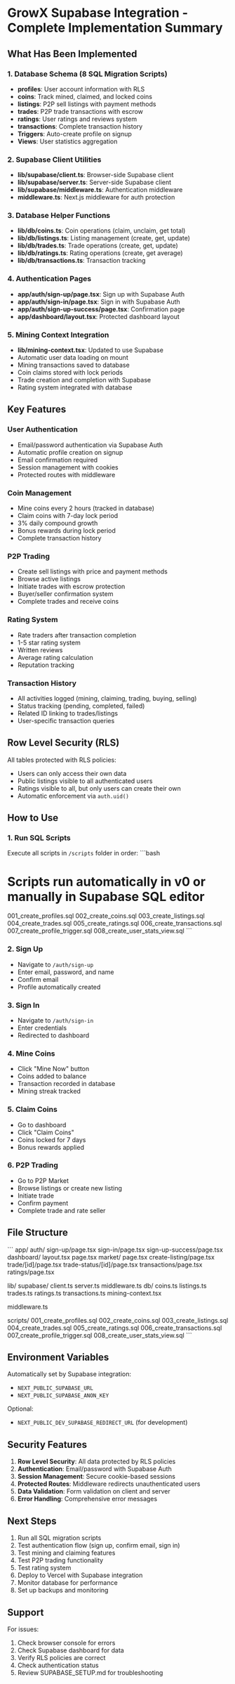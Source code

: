 # GrowX Supabase Integration - Complete Implementation Summary

## What Has Been Implemented

### 1. Database Schema (8 SQL Migration Scripts)
- **profiles**: User account information with RLS
- **coins**: Track mined, claimed, and locked coins
- **listings**: P2P sell listings with payment methods
- **trades**: P2P trade transactions with escrow
- **ratings**: User ratings and reviews system
- **transactions**: Complete transaction history
- **Triggers**: Auto-create profile on signup
- **Views**: User statistics aggregation

### 2. Supabase Client Utilities
- **lib/supabase/client.ts**: Browser-side Supabase client
- **lib/supabase/server.ts**: Server-side Supabase client
- **lib/supabase/middleware.ts**: Authentication middleware
- **middleware.ts**: Next.js middleware for auth protection

### 3. Database Helper Functions
- **lib/db/coins.ts**: Coin operations (claim, unclaim, get total)
- **lib/db/listings.ts**: Listing management (create, get, update)
- **lib/db/trades.ts**: Trade operations (create, get, update)
- **lib/db/ratings.ts**: Rating operations (create, get average)
- **lib/db/transactions.ts**: Transaction tracking

### 4. Authentication Pages
- **app/auth/sign-up/page.tsx**: Sign up with Supabase Auth
- **app/auth/sign-in/page.tsx**: Sign in with Supabase Auth
- **app/auth/sign-up-success/page.tsx**: Confirmation page
- **app/dashboard/layout.tsx**: Protected dashboard layout

### 5. Mining Context Integration
- **lib/mining-context.tsx**: Updated to use Supabase
- Automatic user data loading on mount
- Mining transactions saved to database
- Coin claims stored with lock periods
- Trade creation and completion with Supabase
- Rating system integrated with database

## Key Features

### User Authentication
- Email/password authentication via Supabase Auth
- Automatic profile creation on signup
- Email confirmation required
- Session management with cookies
- Protected routes with middleware

### Coin Management
- Mine coins every 2 hours (tracked in database)
- Claim coins with 7-day lock period
- 3% daily compound growth
- Bonus rewards during lock period
- Complete transaction history

### P2P Trading
- Create sell listings with price and payment methods
- Browse active listings
- Initiate trades with escrow protection
- Buyer/seller confirmation system
- Complete trades and receive coins

### Rating System
- Rate traders after transaction completion
- 1-5 star rating system
- Written reviews
- Average rating calculation
- Reputation tracking

### Transaction History
- All activities logged (mining, claiming, trading, buying, selling)
- Status tracking (pending, completed, failed)
- Related ID linking to trades/listings
- User-specific transaction queries

## Row Level Security (RLS)

All tables protected with RLS policies:
- Users can only access their own data
- Public listings visible to all authenticated users
- Ratings visible to all, but only users can create their own
- Automatic enforcement via `auth.uid()`

## How to Use

### 1. Run SQL Scripts
Execute all scripts in `/scripts` folder in order:
\`\`\`bash
# Scripts run automatically in v0 or manually in Supabase SQL editor
001_create_profiles.sql
002_create_coins.sql
003_create_listings.sql
004_create_trades.sql
005_create_ratings.sql
006_create_transactions.sql
007_create_profile_trigger.sql
008_create_user_stats_view.sql
\`\`\`

### 2. Sign Up
- Navigate to `/auth/sign-up`
- Enter email, password, and name
- Confirm email
- Profile automatically created

### 3. Sign In
- Navigate to `/auth/sign-in`
- Enter credentials
- Redirected to dashboard

### 4. Mine Coins
- Click "Mine Now" button
- Coins added to balance
- Transaction recorded in database
- Mining streak tracked

### 5. Claim Coins
- Go to dashboard
- Click "Claim Coins"
- Coins locked for 7 days
- Bonus rewards applied

### 6. P2P Trading
- Go to P2P Market
- Browse listings or create new listing
- Initiate trade
- Confirm payment
- Complete trade and rate seller

## File Structure

\`\`\`
app/
  auth/
    sign-up/page.tsx
    sign-in/page.tsx
    sign-up-success/page.tsx
  dashboard/
    layout.tsx
    page.tsx
  market/
    page.tsx
    create-listing/page.tsx
    trade/[id]/page.tsx
    trade-status/[id]/page.tsx
  transactions/page.tsx
  ratings/page.tsx

lib/
  supabase/
    client.ts
    server.ts
    middleware.ts
  db/
    coins.ts
    listings.ts
    trades.ts
    ratings.ts
    transactions.ts
  mining-context.tsx

middleware.ts

scripts/
  001_create_profiles.sql
  002_create_coins.sql
  003_create_listings.sql
  004_create_trades.sql
  005_create_ratings.sql
  006_create_transactions.sql
  007_create_profile_trigger.sql
  008_create_user_stats_view.sql
\`\`\`

## Environment Variables

Automatically set by Supabase integration:
- `NEXT_PUBLIC_SUPABASE_URL`
- `NEXT_PUBLIC_SUPABASE_ANON_KEY`

Optional:
- `NEXT_PUBLIC_DEV_SUPABASE_REDIRECT_URL` (for development)

## Security Features

1. **Row Level Security**: All data protected by RLS policies
2. **Authentication**: Email/password with Supabase Auth
3. **Session Management**: Secure cookie-based sessions
4. **Protected Routes**: Middleware redirects unauthenticated users
5. **Data Validation**: Form validation on client and server
6. **Error Handling**: Comprehensive error messages

## Next Steps

1. Run all SQL migration scripts
2. Test authentication flow (sign up, confirm email, sign in)
3. Test mining and claiming features
4. Test P2P trading functionality
5. Test rating system
6. Deploy to Vercel with Supabase integration
7. Monitor database for performance
8. Set up backups and monitoring

## Support

For issues:
1. Check browser console for errors
2. Check Supabase dashboard for data
3. Verify RLS policies are correct
4. Check authentication status
5. Review SUPABASE_SETUP.md for troubleshooting
